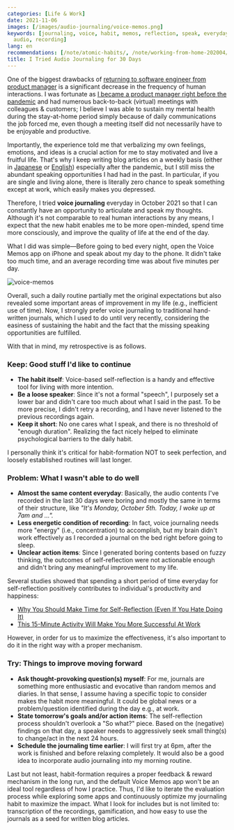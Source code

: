 ```yaml
---
categories: [Life & Work]
date: 2021-11-06
images: [/images/audio-journaling/voice-memos.png]
keywords: [journaling, voice, habit, memos, reflection, speak, everyday, journals,
  audio, recording]
lang: en
recommendations: [/note/atomic-habits/, /note/working-from-home-202004/, /note/td-to-amazon/]
title: I Tried Audio Journaling for 30 Days
---
```

 
One of the biggest drawbacks of [returning to software engineer from product manager](/note/td-to-amazon/) is a significant decrease in the frequency of human interactions. I was fortunate as [I became a product manager right before the pandemic](/note/becoming-a-product-manager/) and had numerous back-to-back (virtual) meetings with colleagues & customers; I believe I was able to sustain my mental health during the stay-at-home period simply because of daily communications the job forced me, even though a meeting itself did not necessarily have to be enjoyable and productive.
 
Importantly, the experience told me that verbalizing my own feelings, emotions, and ideas is a crucial action for me to stay motivated and live a fruitful life. That's why I keep writing blog articles on a weekly basis (either in [Japanese](/ja/note/) or [English](/note/)) especially after the pandemic, but I still miss the abundant speaking opportunities I had had in the past. In particular, if you are single and living alone, there is literally zero chance to speak something except at work, which easily makes you depressed.
 
Therefore, I tried **voice journaling** everyday in October 2021 so that I can constantly have an opportunity to articulate and speak my thoughts. Although it's not comparable to real human interactions by any means, I expect that the new habit enables me to be more open-minded, spend time more consciously, and improve the quality of life at the end of the day.
 
What I did was simple&mdash;Before going to bed every night, open the Voice Memos app on iPhone and speak about my day to the phone. It didn't take too much time, and an average recording time was about five minutes per day. 

![voice-memos](/images/audio-journaling/voice-memos.png)

Overall, such a daily routine partially met the original expectations but also revealed some important areas of improvement in my life (e.g., inefficient use of time). Now, I strongly prefer voice journaling to traditional hand-written journals, which I used to do until very recently, considering the easiness of sustaining the habit and the fact that the missing speaking opportunities are fulfilled.
 
With that in mind, my retrospective is as follows.
 
### Keep: Good stuff I'd like to continue
 
- **The habit itself**: Voice-based self-reflection is a handy and effective tool for living with more intention.
- **Be a loose speaker**: Since it's not a formal "speech", I purposely set a lower bar and didn't care too much about what I said in the past. To be more precise, I didn't retry a recording, and I have never listened to the previous recordings again.
- **Keep it short**: No one cares what I speak, and there is no threshold of "enough duration". Realizing the fact nicely helped to eliminate psychological barriers to the daily habit.
 
I personally think it's critical for habit-formation NOT to seek perfection, and loosely established routines will last longer.
 
### Problem: What I wasn't able to do well
 
- **Almost the same content everyday**: Basically, the audio contents I've recorded in the last 30 days were boring and mostly the same in terms of their structure, like *"It's Monday, October 5th. Today, I woke up at 7am and ...".*
- **Less energetic condition of recording**: In fact, voice journaling needs more "energy" (i.e., concentration) to accomplish, but my brain didn't work effectively as I recorded a journal on the bed right before going to sleep.
- **Unclear action items**: Since I generated boring contents based on fuzzy thinking, the outcomes of self-reflection were not actionable enough and didn't bring any meaningful improvement to my life.
 
Several studies showed that spending a short period of time everyday for self-reflection positively contributes to individual's productivity and happiness:
 
- [Why You Should Make Time for Self-Reflection (Even If You Hate Doing It)](https://hbr.org/2017/03/why-you-should-make-time-for-self-reflection-even-if-you-hate-doing-it)
- [This 15-Minute Activity Will Make You More Successful At Work](https://www.businessinsider.com/this-15-minute-activity-will-make-you-more-successful-at-work-2014-5)
 
However, in order for us to maximize the effectiveness, it's also important to do it in the right way with a proper mechanism.
 
### Try: Things to improve moving forward
 
- **Ask thought-provoking question(s) myself**: For me, journals are something more enthusiastic and evocative than random memos and diaries. In that sense, I assume having a specific topic to consider makes the habit more meaningful. It could be global news or a problem/question identified during the day e.g., at work.
- **State tomorrow's goals and/or action items**: The self-reflection process shouldn't overlook a "So what?" piece. Based on the (negative) findings on that day, a speaker needs to aggressively seek small thing(s) to change/act in the next 24 hours.
- **Schedule the journaling time earlier**: I will first try at 6pm, after the work is finished and before relaxing completely. It would also be a good idea to incorporate audio journaling into my morning routine.
 
Last but not least, habit-formation requires a proper feedback & reward mechanism in the long run, and the default Voice Memos app won't be an ideal tool regardless of how I practice. Thus, I'd like to iterate the evaluation process while exploring some apps and continuously optimize my journaling habit to maximize the impact. What I look for includes but is not limited to: transcription of the recordings, gamification, and how easy to use the journals as a seed for written blog articles.